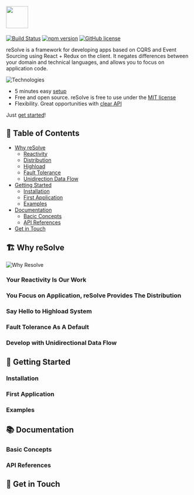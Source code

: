 
# [<img src="https://user-images.githubusercontent.com/15689049/29659048-ad0d158a-88c5-11e7-9354-dbe4bb105ad7.png" height="60">](https://github.com/reimagined/resolve/)

[![Build Status](https://travis-ci.org/reimagined/resolve.svg?branch=master)](https://travis-ci.org/reimagined/resolve) [![npm version](https://badge.fury.io/js/create-resolve-app.svg)](https://badge.fury.io/js/create-resolve-app) [![GitHub license](https://img.shields.io/badge/license-MIT-blue.svg)](https://raw.githubusercontent.com/reimagined/resolve/master/LICENSE)

reSolve is a framework for developing apps based on CQRS and Event Sourcing using React + Redux on the client. It negates differences between your domain and technical languages, and allows you to focus on application code.

![Technologies](https://github.com/reimagined/resolve/blob/new_readme/technologies.png)

* 5 minutes easy [setup](#installation)
* Free and open source. reSolve is free to use under the [MIT license](https://github.com/reimagined/resolve/blob/master/LICENSE.md)
* Flexibility. Great opportunities with [clear API](#documentation)

Just [get started](#getting-started)!

## **📑 Table of Contents**
* [Why reSolve](#why-resolve)
    * [Reactivity](#reactivity)
    * [Distribution](#distribution)
    * [Highload](#highload)
    * [Fault Tolerance](#fault-tolerance)
    * [Unidirection Data Flow](#unidirection-data-flow)
* [Getting Started](#getting-started)
    * [Installation](#installation)
    * [First Application](#first-application)
    * [Examples](#examples)
* [Documentation](#documentation)
    * [Bacic Concepts](#basic-concepts)
    * [API References](#api-references)
* [Get in Touch](#get-in-touch)

## <a name="why-resolve">**🏗️ Why reSolve**</a>

![Why Resolve](https://github.com/reimagined/resolve/blob/new_readme/why-resolve.png)



### <a name="reactivity">Your **Reactivity** Is Our Work</a>

### <a name="distribution">You Focus on Application, reSolve Provides The **Distribution**</a>

### <a name="highload">Say Hello to **Highload** System</a>

### <a name="fault-tolerance">**Fault Tolerance** As A Default</a>

### <a name="unidirection-data-flow">Develop with **Unidirectional Data Flow**</a>

## <a name="getting-started">**🚀 Getting Started**</a>

### <a name="installation">Installation</a>

### <a name="first-application">First Application</a>

### <a name="examples">Examples</a>

## <a name="documentation">**📚 Documentation**</a>

### <a name="basic-concepts">Basic Concepts</a>

### <a name="api-references">API References</a>

## <a name="get-in-touch">**📢 Get in Touch**</a>
